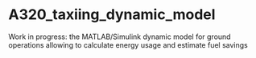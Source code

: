 # A320_taxiing_dynamic_model

Work in progress: the MATLAB/Simulink dynamic model for ground operations allowing to calculate energy usage and estimate fuel savings
